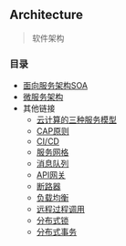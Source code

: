 ## Architecture

> 软件架构
>

### 目录
* [面向服务架构SOA](SOA.md)
* [微服务架构](MicroServices-Architecture.md)
* 其他链接
    * [云计算的三种服务模型](Service-Model.md)
    * [CAP原则](CAP-Principle.md)
    * [CI/CD](CICD.md)
    * [服务网格](Service-Mesh.md)
    * [消息队列](MQ.md)
    * [API网关](API-Gateway.md)
    * [断路器](Breaker.md)
    * [负载均衡](Load-Balance.md)
    * [远程过程调用](RPC.md)
    * [分布式锁](Distributed-Lock.md)
    * [分布式事务](Distributed-Transaction.md)

